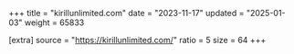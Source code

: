 +++
title = "kirillunlimited.com"
date = "2023-11-17"
updated = "2025-01-03"
weight = 65833

[extra]
source = "https://kirillunlimited.com/"
ratio = 5
size = 64
+++
